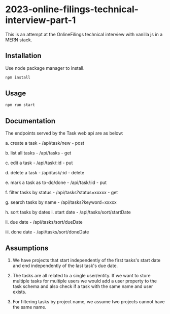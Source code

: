 # 2023-online-filings-technical-interview-part-1

This is an attempt at the OnlineFilings technical interview with vanilla js in a MERN stack.

## Installation

Use node package manager to install.

```bash
npm install
```

## Usage

```bash
npm run start
```

## Documentation

The endpoints served by the Task web api are as below:

a.  create a task - /api/task/new - post

b.  list all tasks - /api/tasks - get

c.  edit a task - /api/task/:id - put

d.  delete a task - /api/task/:id - delete

e.  mark a task as to-do/done - /api/task/:id  - put

f.  filter tasks by status - /api/tasks?status=xxxxx  - get

g.  search tasks by name - /api/tasks?keyword=xxxxx

h.  sort tasks by dates i.  start date  - /api/tasks/sort/startDate

ii.  due date - /api/tasks/sort/dueDate

iii.  done date - /api/tasks/sort/doneDate

## Assumptions

1. We have projects that start independently of the first tasks's start date and end independently of the last task's due date.

2. The tasks are all related to a single user/entity. If we want to store multiple tasks for multiple users we would add a user property to the task schema and also check if a task with the same name and user exists.

3. For filtering tasks by project name, we assume two projects cannot have the same name.